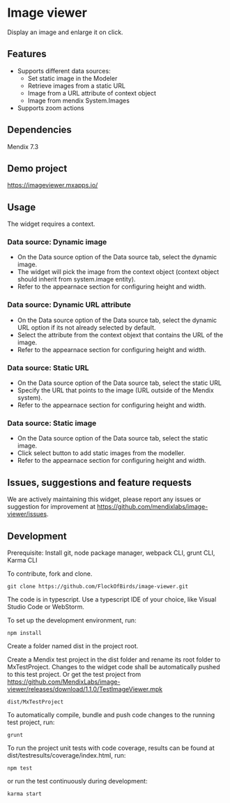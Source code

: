 # Image viewer
Display an image and enlarge it on click.

## Features
* Supports different data sources:
    * Set static image in the Modeler
    * Retrieve images from a static URL
    * Image from a URL attribute of context object
    * Image from mendix System.Images
* Supports zoom actions

## Dependencies
Mendix 7.3

## Demo project
https://imageviewer.mxapps.io/

## Usage
The widget requires a context.
 ### Data source: Dynamic image
 - On the Data source option of the Data source tab, select the dynamic image.
 - The widget will pick the image from the context object (context object should inherit from system.image entity).
 - Refer to the appearnace section for configuring height and width.

### Data source: Dynamic URL attribute
 - On the Data source option of the Data source tab, select the dynamic URL option if its not already selected by default.
 - Select the attribute from the context objext that contains the URL of the image.
 - Refer to the appearnace section for configuring height and width.

### Data source: Static URL
  - On the Data source option of the Data source tab, select the static URL
  - Specify the URL that points to the image (URL outside of the Mendix system).
  - Refer to the appearnace section for configuring height and width.

### Data source: Static image
  - On the Data source option of the Data source tab, select the static image.
  - Click select button to add static images from the modeller.
  - Refer to the appearnace section for configuring height and width.

## Issues, suggestions and feature requests
We are actively maintaining this widget, please report any issues or suggestion for improvement at https://github.com/mendixlabs/image-viewer/issues.

## Development
Prerequisite: Install git, node package manager, webpack CLI, grunt CLI, Karma CLI

To contribute, fork and clone.

    git clone https://github.com/FlockOfBirds/image-viewer.git

The code is in typescript. Use a typescript IDE of your choice, like Visual Studio Code or WebStorm.

To set up the development environment, run:

    npm install
    
Create a folder named dist in the project root.

Create a Mendix test project in the dist folder and rename its root folder to MxTestProject. Changes to the widget code shall be automatically pushed to this test project. Or get the test project from https://github.com/MendixLabs/image-viewer/releases/download/1.1.0/TestImageViewer.mpk

    dist/MxTestProject
    
To automatically compile, bundle and push code changes to the running test project, run:

    grunt
    
To run the project unit tests with code coverage, results can be found at dist/testresults/coverage/index.html, run:

    npm test
    
or run the test continuously during development:

    karma start
